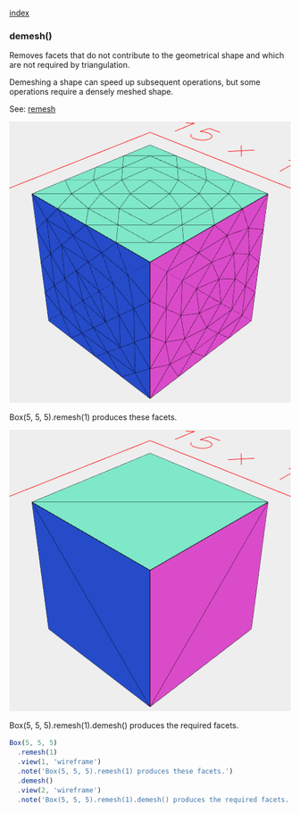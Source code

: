[index](../../nb/api/index.md)
### demesh()

Removes facets that do not contribute to the geometrical shape and which are not required by triangulation.

Demeshing a shape can speed up subsequent operations, but some operations require a densely meshed shape.

See: [remesh](../../nb/api/remesh.md)

![Image](demesh.md.$2_1.png)

Box(5, 5, 5).remesh(1) produces these facets.

![Image](demesh.md.$2_2.png)

Box(5, 5, 5).remesh(1).demesh() produces the required facets.

```JavaScript
Box(5, 5, 5)
  .remesh(1)
  .view(1, 'wireframe')
  .note('Box(5, 5, 5).remesh(1) produces these facets.')
  .demesh()
  .view(2, 'wireframe')
  .note('Box(5, 5, 5).remesh(1).demesh() produces the required facets.');
```
